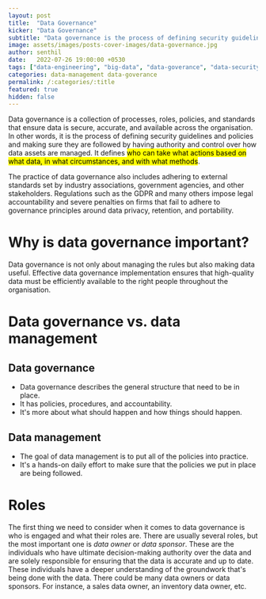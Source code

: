 ```yaml
---
layout: post
title:  "Data Governance"
kicker: "Data Governance"
subtitle: "Data governance is the process of defining security guidelines and policies and making sure they are followed by having authority and control over how data assets are managed."
image: assets/images/posts-cover-images/data-governance.jpg
author: senthil
date:   2022-07-26 19:00:00 +0530
tags: ["data-engineering", "big-data", "data-goverance", "data-security"]
categories: data-management data-goverance
permalink: /:categories/:title
featured: true
hidden: false
---
```


Data governance is a collection of processes, roles, policies, and standards that ensure data is secure, accurate, and available across the organisation. In other words, it is the process of defining security guidelines and policies and making sure they are followed by having authority and control over how data assets are managed. It defines <mark>who can take what actions based on what data, in what circumstances, and with what methods</mark>.

The practice of data governance also includes adhering to external standards set by industry associations, government agencies, and other stakeholders. Regulations such as the GDPR and many others impose legal accountability and severe penalties on firms that fail to adhere to governance principles around data privacy, retention, and portability. 

# Why is data governance important?
Data governance is not only about managing the rules but also making data useful. Effective data governance implementation ensures that high-quality data must be efficiently available to the right people throughout the organisation.

# Data governance vs. data management
## Data governance
- Data governance describes the general structure that need to be in place.
- It has policies, procedures, and accountability.
- It's more about what should happen and how things should happen.

## Data management
- The goal of data management is to put all of the policies into practice.
- It's a hands-on daily effort to make sure that the policies we put in place are being followed.

# Roles
The first thing we need to consider when it comes to data governance is who is engaged and what their roles are. There are usually several roles, but the most important one is *data owner* or *data sponsor*. These are the individuals who have ultimate decision-making authority over the data and are solely responsible for ensuring that the data is accurate and up to date. These individuals have a deeper understanding of the groundwork that's being done with the data. There could be many data owners or data sponsors. For instance, a sales data owner, an inventory data owner, etc.